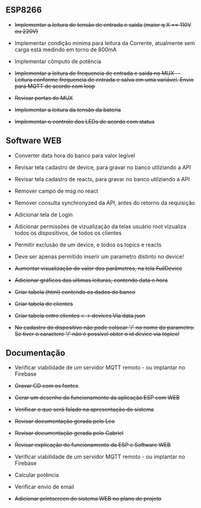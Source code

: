 ## ESP8266

* ~~Implementar a leitura de tensão de entrada e saida (maior q X == 110V ou 220V)~~

* Implementar condição minima para leitura da Corrente, atualmente sem carga está medindo em torno de 800mA

* Implementar cômputo de potência

* ~~Implementar a leitura de frequencia de entrada e saida no MUX -- Leitura conforme frequencia de entrada e salva em uma variável. Envio para MQTT de acordo com loop~~

* ~~Revisar portas do MUX~~

* ~~Implementar a leitura da tensão da bateria~~

* ~~Implementar o controle dos LEDs de acordo com status~~

## Software WEB

* Converter data hora do banco para valor legível

* Revisar tela cadastro de device, para gravar no banco utilziando a API

* Revisar tela cadastro de reacts, para gravar no banco utilziando a API

* Remover campo de msg no react

* Remover consulta synchronyzed da API, antes do retorno da requisição

* Adicionar tela de Login

* Adicionar permissões de vizualização da telas
    usuário root vizualiza todos os dispositivos, de todos os clientes

* Permitir exclusão de um device, e todos os topics e reacts

* Deve ser apenas permitido inserir um parametro distinto no device!

* ~~Aumentar visualização do valor dos parâmetros, na tela FullDevice~~

* ~~Adicionar gráficos das ultimas leituras, contendo data e hora~~ 

* ~~Criar tabela (html) contendo os dados do banco~~

* ~~Criar tabela de clientes~~

* ~~Criar tabela entre clientes <--> devices Via data.json~~ 

*   ~~No cadastro do dispositivo não pode colocar '/' no nome do parametro. Se tiver o caractere '/' não é possível obter o id device via tópico!~~    

## Documentação

* Verificar viabilidade de um servidor MQTT remoto - ou implantar no Firebase

* ~~Gravar CD com os fontes~~

* ~~Gerar um desenho do funcionamento da aplicação ESP com WEB~~

* ~~Verificar o que será falado na apresentação do sistema~~

* ~~Revisar documentação gerada pelo Leo~~

* ~~Revisar documentação gerada pelo Gabriel~~

* ~~Revisar explicação do funcionamento da ESP e Software WEB~~

* Verificar viabilidade de um servidor MQTT remoto - ou implantar no Firebase


* Calcular potência
* Verificar envio de email
* ~~Adicionar printscreen do sistema WEB no plano de projeto~~
